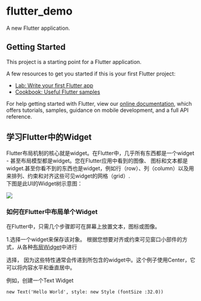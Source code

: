 # flutter_demo

A new Flutter application.

## Getting Started

This project is a starting point for a Flutter application.

A few resources to get you started if this is your first Flutter project:

- [Lab: Write your first Flutter app](https://flutter.io/docs/get-started/codelab)
- [Cookbook: Useful Flutter samples](https://flutter.io/docs/cookbook)

For help getting started with Flutter, view our 
[online documentation](https://flutter.io/docs), which offers tutorials, 
samples, guidance on mobile development, and a full API reference.

## 学习Flutter中的Widget
Flutter布局机制的核心就是widget。在Flutter中，几乎所有东西都是一个widget - 甚至布局模型都是widget。您在Flutter应用中看到的图像、
图标和文本都是widget.甚至你看不到的东西也是widget，例如行（row）、列（column）以及用来排列、约束和对齐这些可见widget的网格（grid）.</br>
下图是此UI的Widget树示意图：

![](https://i.imgur.com/l81sggS.png)
### 如何在Flutter中布局单个Widget
在Flutter中，只需几个步骤即可在屏幕上放置文本，图标或图像。</br>

1.选择一个widget来保存该对象。
根据您想要对齐或约束可见窗口小部件的方式，从各种[布局Widget](https://flutterchina.club/widgets/)中进行

选择， 因为这些特性通常会传递到所包含的widget中。这个例子使用Center，它可以将内容水平和垂直居中。</br>

例如，创建一个Text Widget </br>

```
new Text('Hello World', style: new Style (fontSize :32.0))
```
